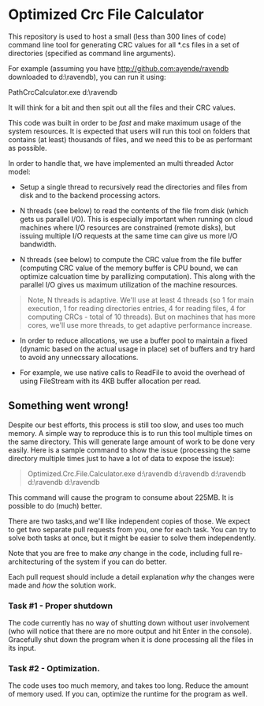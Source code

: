 # Optimized Crc File Calculator

This repository is used to host a small (less than 300 lines of code) 
command line tool for generating CRC values for all *.cs files in a set of directories
(specified as command line arguments).

For example (assuming you have http://github.com:ayende/ravendb downloaded to d:\ravendb), you can run it using:

PathCrcCalculator.exe d:\ravendb

It will think for a bit and then spit out all the files and their CRC values.

This code was built in order to be _fast_ and make maximum usage of the system resources. It is expected that users will run 
this tool on folders that contains (at least) thousands of files, and we need this to be as performant as possible.

In order to handle that, we have implemented an multi threaded Actor model:

* Setup a single thread to recursively read the directories and files from disk and to the backend processing actors.

* N threads (see below) to read the contents of the file from disk (which gets us parallel I/O). This is
  especially important when running on cloud machines where I/O resources are constrained (remote disks), but issuing
  multiple I/O requests at the same time can give us more I/O bandwidth.
  
* N threads (see below) to compute the CRC value from the file buffer (computing CRC value of the memory buffer is CPU bound,
  we can optimize calcuation time by parallizing computation). This along with the parallel I/O gives us maximum utilization
  of the machine resources.
  
>  Note, N threads is adaptive. We'll use at least 4 threads (so 1 for main execution, 1 for reading directories entries, 
> 4 for reading files, 4 for computing CRCs - total of 10 threads). But on machines that has more cores, we'll use more 
> threads, to get adaptive performance increase.

* In order to reduce allocations, we use a buffer pool to maintain a fixed (dynamic based on the actual usage in place) 
  set of buffers and try hard to avoid any unnecssary allocations.
  
* For example, we use native calls to ReadFile to avoid the overhead of using FileStream with its 4KB buffer allocation 
  per read.

## Something went wrong!

Despite our best efforts, this process is still too slow, and uses too much memory.
A simple way to reproduce this is to run this tool multiple times on the same directory. This will generate large amount of 
work to be done very easily.
Here is a sample command to show the issue (processing the same directory multiple times just to have a lot of data to expose the issue):

> Optimized.Crc.File.Calculator.exe d:\ravendb d:\ravendb d:\ravendb d:\ravendb d:\ravendb

This command will cause the program to consume about 225MB. It is possible to do (much) better. 

There are two tasks,and we'll like independent copies of those. 
We expect to get two separate pull requests from you, one for each task. You can try to solve both tasks at once, but it 
might be easier to solve them independently.

Note that you are free to make _any_ change in the code, including full re-architecturing of the system if you can do better.

Each pull request should include a detail explanation _why_ the changes were made and _how_ the solution work.

### Task #1 - Proper shutdown

The code currently has no way of shutting down without user involvement (who will notice that there are no more output and hit Enter in the console).
Gracefully shut down the program when it is done processing all the files in its input.

### Task #2 - Optimization.

The code uses too much memory, and takes too long. Reduce the amount of memory used. If you can, optimize the runtime for the program as well.
